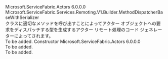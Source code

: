 <Type Name="ActorMethodDispatcherBase" FullName="Microsoft.ServiceFabric.Actors.Remoting.V1.Builder.ActorMethodDispatcherBase">
  <TypeSignature Language="C#" Value="public abstract class ActorMethodDispatcherBase : Microsoft.ServiceFabric.Services.Remoting.V1.Builder.MethodDispatcherBaseWithSerializer" />
  <TypeSignature Language="ILAsm" Value=".class public auto ansi abstract beforefieldinit ActorMethodDispatcherBase extends Microsoft.ServiceFabric.Services.Remoting.V1.Builder.MethodDispatcherBaseWithSerializer" />
  <TypeSignature Language="DocId" Value="T:Microsoft.ServiceFabric.Actors.Remoting.V1.Builder.ActorMethodDispatcherBase" />
  <TypeSignature Language="VB.NET" Value="Public MustInherit Class ActorMethodDispatcherBase&#xA;Inherits MethodDispatcherBaseWithSerializer" />
  <TypeSignature Language="F#" Value="type ActorMethodDispatcherBase = class&#xA;    inherit MethodDispatcherBaseWithSerializer" />
  <AssemblyInfo>
    <AssemblyName>Microsoft.ServiceFabric.Actors</AssemblyName>
    <AssemblyVersion>6.0.0.0</AssemblyVersion>
  </AssemblyInfo>
  <Base>
    <BaseTypeName>Microsoft.ServiceFabric.Services.Remoting.V1.Builder.MethodDispatcherBaseWithSerializer</BaseTypeName>
  </Base>
  <Interfaces />
  <Docs>
    <summary>
            クラスに適切なメソッドを呼び出すことによってアクター オブジェクトへの要求をディスパッチする型を生成するアクター リモート処理のコード ジェネレーターによってされます。
            </summary>
    <remarks>To be added.</remarks>
  </Docs>
  <Members>
    <Member MemberName=".ctor">
      <MemberSignature Language="C#" Value="protected ActorMethodDispatcherBase ();" />
      <MemberSignature Language="ILAsm" Value=".method familyhidebysig specialname rtspecialname instance void .ctor() cil managed" />
      <MemberSignature Language="DocId" Value="M:Microsoft.ServiceFabric.Actors.Remoting.V1.Builder.ActorMethodDispatcherBase.#ctor" />
      <MemberSignature Language="VB.NET" Value="Protected Sub New ()" />
      <MemberType>Constructor</MemberType>
      <AssemblyInfo>
        <AssemblyName>Microsoft.ServiceFabric.Actors</AssemblyName>
        <AssemblyVersion>6.0.0.0</AssemblyVersion>
      </AssemblyInfo>
      <Parameters />
      <Docs>
        <summary>To be added.</summary>
        <remarks>To be added.</remarks>
      </Docs>
    </Member>
  </Members>
</Type>